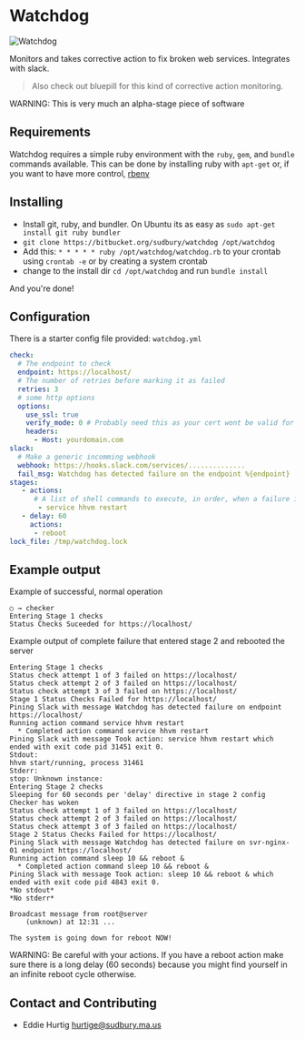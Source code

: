 # Watchdog #

![Watchdog](http://ehurtig.com/bulldog-20clipart-bulldog-clip-art-14.gif)

Monitors and takes corrective action to fix broken web services.  Integrates with slack.

> Also check out bluepill for this kind of corrective action monitoring.

WARNING: This is very much an alpha-stage piece of software

## Requirements ##

Watchdog requires a simple ruby environment with the `ruby`, `gem`, and `bundle` commands available.  This can be done by installing ruby with `apt-get` or, if you want to have more control, [rbenv](https://github.com/sstephenson/rbenv)

## Installing ##

* Install git, ruby, and bundler. On Ubuntu its as easy as `sudo apt-get install git ruby bundler`
* `git clone https://bitbucket.org/sudbury/watchdog /opt/watchdog`
* Add this: `* * * * * ruby /opt/watchdog/watchdog.rb` to your crontab using `crontab -e` or by creating a system crontab
* change to the install dir `cd /opt/watchdog` and run `bundle install`

And you're done!

## Configuration

There is a starter config file provided: `watchdog.yml`

```yaml
check:
  # The endpoint to check
  endpoint: https://localhost/
  # The number of retries before marking it as failed
  retries: 3
  # some http options
  options:
    use_ssl: true
    verify_mode: 0 # Probably need this as your cert wont be valid for localhost
    headers:
      - Host: yourdomain.com
slack:
  # Make a generic incomming webhook
  webhook: https://hooks.slack.com/services/..............
  fail_msg: Watchdog has detected failure on the endpoint %{endpoint}
stages:
   - actions:
      # A list of shell commands to execute, in order, when a failure is detected
       - service hhvm restart
   - delay: 60
     actions:
      - reboot
lock_file: /tmp/watchdog.lock
```

## Example output

Example of successful, normal operation

```
○ → checker
Entering Stage 1 checks
Status Checks Suceeded for https://localhost/
```

Example output of complete failure that entered stage 2 and rebooted the server

```
Entering Stage 1 checks
Status check attempt 1 of 3 failed on https://localhost/
Status check attempt 2 of 3 failed on https://localhost/
Status check attempt 3 of 3 failed on https://localhost/
Stage 1 Status Checks Failed for https://localhost/
Pining Slack with message Watchdog has detected failure on endpoint https://localhost/
Running action command service hhvm restart
  * Completed action command service hhvm restart
Pining Slack with message Took action: service hhvm restart which ended with exit code pid 31451 exit 0.
Stdout:
hhvm start/running, process 31461
Stderr:
stop: Unknown instance:
Entering Stage 2 checks
Sleeping for 60 seconds per 'delay' directive in stage 2 config
Checker has woken
Status check attempt 1 of 3 failed on https://localhost/
Status check attempt 2 of 3 failed on https://localhost/
Status check attempt 3 of 3 failed on https://localhost/
Stage 2 Status Checks Failed for https://localhost/
Pining Slack with message Watchdog has detected failure on svr-nginx-01 endpoint https://localhost/
Running action command sleep 10 && reboot &
  * Completed action command sleep 10 && reboot &
Pining Slack with message Took action: sleep 10 && reboot & which ended with exit code pid 4843 exit 0.
*No stdout*
*No stderr*

Broadcast message from root@server
	(unknown) at 12:31 ...

The system is going down for reboot NOW!
```

WARNING: Be careful with your actions.  If you have a reboot action make sure there is a long delay (60 seconds)
because you might find yourself in an infinite reboot cycle otherwise.

## Contact and Contributing ##

* Eddie Hurtig <hurtige@sudbury.ma.us>
